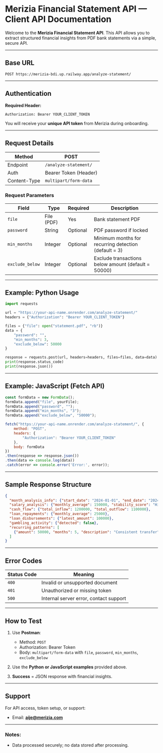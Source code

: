 # Merizia Financial Statement API — Client API Documentation

Welcome to the **Merizia Financial Statement API**. This API allows you to extract structured financial insights from PDF bank statements via a simple, secure API.

---

## **Base URL**

```
POST https://merizia-bdi.up.railway.app/analyze-statement/
```

---

## **Authentication**

**Required Header:**

```
Authorization: Bearer YOUR_CLIENT_TOKEN
```

You will receive your **unique API token** from Merizia during onboarding.

---

## **Request Details**

| Method       | POST                  |
| ------------ | --------------------- |
| Endpoint     | `/analyze-statement/` |
| Auth         | Bearer Token (Header) |
| Content-Type | `multipart/form-data` |

### **Request Parameters**

| Field           | Type       | Required   | Description                                          |
| --------------- | ---------- | ---------- | ---------------------------------------------------- |
| `file`          | File (PDF) | Yes        | Bank statement PDF                                   |
| `password`      | String     | Optional   | PDF password if locked                               |
| `min_months`    | Integer    | Optional   | Minimum months for recurring detection (default = 3) |
| `exclude_below` | Integer    | Optional   | Exclude transactions below amount (default = 50000)  |

---

## **Example: Python Usage**

```python
import requests

url = "https://your-api-name.onrender.com/analyze-statement/"
headers = {"Authorization": "Bearer YOUR_CLIENT_TOKEN"}

files = {"file": open("statement.pdf", "rb")}
data = {
    "password": "",
    "min_months": 3,
    "exclude_below": 50000
}

response = requests.post(url, headers=headers, files=files, data=data)
print(response.status_code)
print(response.json())
```

---

## **Example: JavaScript (Fetch API)**

```javascript
const formData = new FormData();
formData.append("file", yourFile);
formData.append("password", "");
formData.append("min_months", "3");
formData.append("exclude_below", "50000");

fetch("https://your-api-name.onrender.com/analyze-statement/", {
    method: "POST",
    headers: {
        "Authorization": "Bearer YOUR_CLIENT_TOKEN"
    },
    body: formData
})
.then(response => response.json())
.then(data => console.log(data))
.catch(error => console.error('Error:', error));
```

---

## **Sample Response Structure**

```json
{
  "month_analysis_info": {"start_date": "2024-01-01", "end_date": "2024-06-30"},
  "salary_analysis": {"monthly_average": 150000, "stability_score": "High"},
  "cash_flow": {"total_inflow": 1200000, "total_outflow": 1100000},
  "loan_repayments": {"monthly_average": 25000},
  "loan_disbursements": {"latest_amount": 100000},
  "gambling_activity": {"detected": false},
  "recurring_patterns": [
    {"amount": 50000, "months": 5, "description": "Consistent transfer"}
  ]
}
```

---

## **Error Codes**

| Status Code | Meaning                                |
| ----------- | -------------------------------------- |
| `400`       | Invalid or unsupported document        |
| `401`       | Unauthorized or missing token          |
| `500`       | Internal server error, contact support |

---

## **How to Test**

1. Use **Postman**:

   * Method: `POST`
   * Authorization: Bearer Token
   * Body: `multipart/form-data` with `file`, `password`, `min_months`, `exclude_below`
2. Use the **Python or JavaScript examples** provided above.
3. **Success** = JSON response with financial insights.

---

## **Support**

For API access, token setup, or support:

* Email: **[aije@merizia.com](mailto:aije@merizia.com)**

---

### Notes:

* Data processed securely; no data stored after processing.
